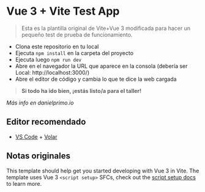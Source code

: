 # Vue 3 + Vite Test App

> Esta es la plantilla original de Vite+Vue 3 modificada para hacer un pequeño test de prueba de funcionamiento.

- Clona este repositorio en tu local
- Ejecuta `npm install` en la carpeta del proyecto
- Ejecuta luego `npm run dev`
- Abre en el navegador la URL que aparece en la consola (debería ser Local: http://localhost:3000/)
- Abre el editor de código y cambia lo que te dice la web cargada

> **Si todo ha ido bien, ¡estás listo/a para el taller!**

_Más info en danielprimo.io_

## Editor recomendado

- [VS Code](https://code.visualstudio.com/) + [Volar](https://marketplace.visualstudio.com/items?itemName=Vue.volar)

## Notas originales

This template should help get you started developing with Vue 3 in Vite. The template uses Vue 3 `<script setup>` SFCs, check out the [script setup docs](https://v3.vuejs.org/api/sfc-script-setup.html#sfc-script-setup) to learn more.
